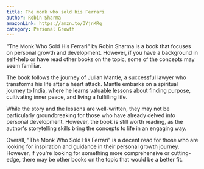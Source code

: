 ```yaml
---
title: The monk who sold his Ferrari
author: Robin Sharma
amazonLink: https://amzn.to/3YjnKRq
category: Personal Growth
---
```


"The Monk Who Sold His Ferrari" by Robin Sharma is a book that focuses on personal growth and development. However, if you have a background in self-help or have read other books on the topic, some of the concepts may seem familiar.

The book follows the journey of Julian Mantle, a successful lawyer who transforms his life after a heart attack. Mantle embarks on a spiritual journey to India, where he learns valuable lessons about finding purpose, cultivating inner peace, and living a fulfilling life.

While the story and the lessons are well-written, they may not be particularly groundbreaking for those who have already delved into personal development. However, the book is still worth reading, as the author's storytelling skills bring the concepts to life in an engaging way.

Overall, "The Monk Who Sold His Ferrari" is a decent read for those who are looking for inspiration and guidance in their personal growth journey. However, if you're looking for something more comprehensive or cutting-edge, there may be other books on the topic that would be a better fit.
